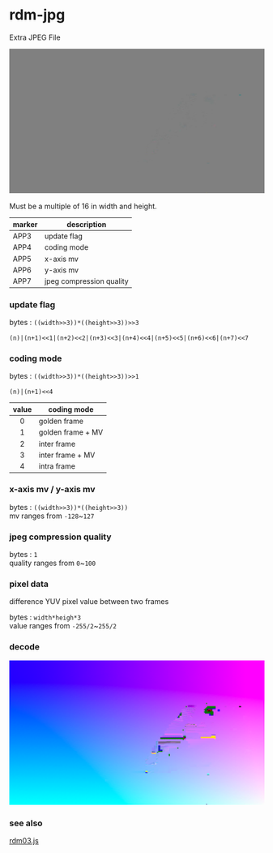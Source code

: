 # rdm-jpg

Extra JPEG File

<img src="./00259.jpg">

Must be a multiple of 16 in width and height.

| marker | description |
| ---- | ---- |
| APP3 | update flag |
| APP4 | coding mode | 
| APP5 | x-axis mv |
| APP6 | y-axis mv |
| APP7 | jpeg compression quality |

### update flag

bytes : `((width>>3))*((height>>3))>>3`

	(n)|(n+1)<<1|(n+2)<<2|(n+3)<<3|(n+4)<<4|(n+5)<<5|(n+6)<<6|(n+7)<<7

### coding mode

bytes : `((width>>3))*((height>>3))>>1`

	(n)|(n+1)<<4

| value | coding  mode | 
| :--: | ---- |
| 0 | golden frame | 
| 1 | golden frame + MV | 
| 2 | inter frame | 
| 3 | inter frame + MV | 
| 4 | intra frame |

### x-axis mv / y-axis mv

bytes : `((width>>3))*((height>>3))`   
mv ranges from `-128`~`127` 

### jpeg compression quality 

bytes : `1`   
quality ranges from `0`~`100`

### pixel data

difference YUV pixel value between two frames   

bytes : `width*heigh*3`   
value ranges from `-255/2`~`255/2  `  


### decode

<img src="./assets/decode.png">
 
### see also

[rdm03.js](https://mizt.github.io/blog/?id=rdm03)
